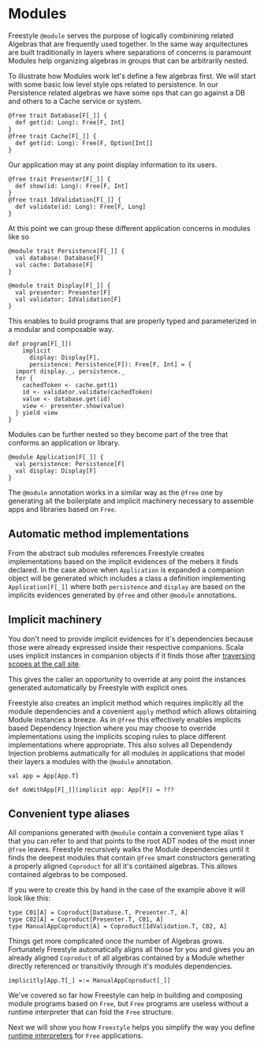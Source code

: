 # Modules

Freestyle `@module` serves the purpose of logically combinining related Algebras that are frequently used together.
In the same way arquitectures are built traditionally in layers where separations of concerns is paramount Modules
help organizing algebras in groups that can be arbitrarily nested.

To illustrate how Modules work let's define a few algebras first.
We will start with some basic low level style ops related to persistence.
In our Persistence related algebras we have some ops that can go against a DB and others to a Cache service or system.

```tut:silent
@free trait Database[F[_]] {
  def get(id: Long): Free[F, Int]
}
@free trait Cache[F[_]] {
  def get(id: Long): Free[F, Option[Int]]
}
```

Our application may at any point display information to its users.

```tut:silent
@free trait Presenter[F[_]] {
  def show(id: Long): Free[F, Int]
}
@free trait IdValidation[F[_]] {
  def validate(id: Long): Free[F, Long]
}
```

At this point we can group these different application concerns in modules like so

```tut:silent
@module trait Persistence[F[_]] {
  val database: Database[F]
  val cache: Database[F]
}

@module trait Display[F[_]] {
  val presenter: Presenter[F]
  val validator: IdValidation[F]
}
```

This enables to build programs that are properly typed and parameterized in a modular and composable way.

```tut:silent
def program[F[_]](
	implicit
	  display: Display[F],
	  persistence: Persistence[F]): Free[F, Int] = {
  import display._, persistence._
  for {
    cachedToken <- cache.get(1)
	id <- validator.validate(cachedToken)
	value <- database.get(id)
	view <- presenter.show(value)
  } yield view
}
```

Modules can be further nested so they become part of the tree that conforms an application or library.

```tut:silent
@module Application[F[_]] {
  val persistence: Persistence[F]
  val display: Display[F]
}
```

The `@module` annotation works in a similar way as the `@free` one by generating all the boilerplate
and implicit machinery necessary to assemble apps and libraries based on `Free`.

## Automatic method implementations

From the abstract sub modules references Freestyle creates implementations based on the implicit evidences of the mebers it finds declared.
In the case above when `Application` is expanded a companion object will be generated which includes a class a definition
implementing `Application[F[_]]` where both `persistence` and `display` are based on the implicits evidences generated by `@free` and other `@module`
annotations. 

## Implicit machinery

You don't need to provide implicit evidences for it's dependencies because those were already expressed inside their respective companions.
Scala uses implicit instances in companion objects if it finds those after [traversing scopes at the call site]().

This gives the caller an opportunity to override at any point the instances generated automatically by Freestyle with explicit ones.

Freestyle also creates an implicit method which requires implicitly all the module dependencies and a covenient `apply` method which allows obtaining
Module instances a breeze. As in `@free` this effectively enables implicits based Dependency Injection where you may choose to override implementations
using the implicits scoping rules to place different implementations where appropriate.
This also solves all Dependendy Injection problems autmatically for all modules in applications that model their layers a modules with the `@module` annotation.

```tut:silent
val app = App[App.T]
```

```tut:silent
def doWithApp[F[_]](implicit app: App[F]) = ???
```

## Convenient type aliases

All companions generated with `@module` contain a convenient type alias `T` that you can refer to and that points to the root ADT nodes of the most inner `@free` leaves.
Freestyle recursively walks the Module dependencies until it finds the deepest modules that contain `@free` smart constructors generating a properly aligned `Coproduct`
for all it's contained algebras. This allows contained algebras to be composed.

If you were to create this by hand in the case of the example above it will look like this:

```
type C01[A] = Coproduct[Database.T, Presenter.T, A]
type C02[A] = Coproduct[Presenter.T, C01, A]
type ManualAppCoproduct[A] = Coproduct[IdValidation.T, C02, A]
```

Things get more complicated once the number of Algebras grows.
Fortunately Freestyle automatically aligns all those for you and gives you an already aligned `Coproduct` of all algebras
contained by a Module whether directly referenced or transitivily through it's modules dependencies.

```tut:silent
implicitly[App.T[_] =:= ManualAppCoproduct[_]]
```

We've covered so far how Freestyle can help in building and composing module programs based on `Free`, but `Free` programs are 
useless without a runtime interpreter that can fold the `Free` structure.

Next we will show you how `Freestyle` helps you simplify the way you define [runtime interpreters]() for `Free` applications.
